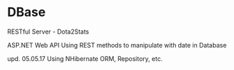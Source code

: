# DBase
RESTful Server - Dota2Stats

ASP.NET Web API
Using REST methods to manipulate with date in Database

upd. 05.05.17
Using NHibernate ORM, Repository, etc.
